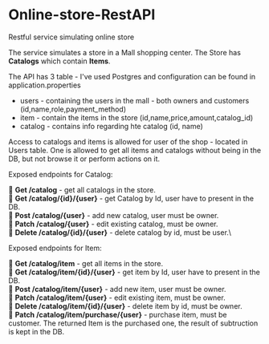 # Online-store-RestAPI
Restful service simulating online store

The service simulates a store in a Mall shopping center.
The Store has **Catalogs** which contain **Items**.

The API has 3 table - I've used Postgres and configuration can be found in application.properties
- users - containing the users in the mall - both owners and customers (id,name,role,payment_method)
- item - contain the items in the store (id,name,price,amount,catalog_id)
- catalog - contains info regarding hte catalog (id, name)

Access to catalogs and items is allowed for user of the shop - located in Users table.
One is allowed to get all items and catalogs without being in the DB, but not browse it or perform actions on it.

Exposed endpoints for Catalog:

:triangular_flag_on_post:	**Get /catalog** - get all catalogs in the store.\
:triangular_flag_on_post:	**Get /catalog/{id}/{user}** - get Catalog by Id, user have to present in the DB.\
:triangular_flag_on_post:	**Post /catalog/{user}** - add new catalog, user must be owner.\
:triangular_flag_on_post:	**Patch /catalog/{user}** - edit existing catalog, must be owner.\
:triangular_flag_on_post:	**Delete /catalog/{id}/{user}** - delete catalog by id, must be user.\

Exposed endpoints for Item:

:triangular_flag_on_post:	**Get /catalog/item** - get all items in the store.\
:triangular_flag_on_post:	**Get /catalog/item/{id}/{user}** - get item by Id, user have to present in the DB.\
:triangular_flag_on_post:	**Post /catalog/item/{user}** - add new item, user must be owner.\
:triangular_flag_on_post:	**Patch /catalog/item/{user}** - edit existing item, must be owner.\
:triangular_flag_on_post:	**Delete /catalog/item/{id}/{user}** - delete item by id, must be owner.\
:triangular_flag_on_post:	**Patch /catalog/item/purchase/{user}** - purchase item, must be customer. The returned Item is the purchased one, the result of subtruction is kept in the DB.
